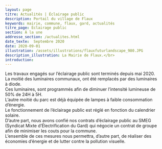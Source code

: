 ```yaml
---
layout: page
titre: Actualités | Éclairage public
description: Portail du village de Flaux
keywords: mairie, commune, flaux, gard, actualités
titre_page: Éclairage public
section: À la une
addresse_section: /actualites.html
date_texte:  Septembre 2020
date: 2020-09-01
illustration: /assets/illustrations/flauxfuturlandscape_980.JPG
description_illustration: La Mairie de Flaux.</br>
introduction:
---
```

Les travaux engagés sur l’éclairage public sont terminés depuis mai 2020. La moitié des luminaires communaux, ont été remplacés par des luminaires à diode. <br>
Ces luminaires, sont programmés afin de diminuer l’intensité lumineuse de 50% de 24H à 5H.<br>
L’autre moitié du parc est déjà équipée de lampes  à faible consommation d’énergie. <br>
Le fonctionnement de l’éclairage public est réglé en fonction du calendrier solaire. <br>
D’autre part, nous avons confié nos contrats d’éclairage public au SMEG (Syndicat Mixte d’Électrification du Gard) qui négocie un contrat de groupe afin de minimiser les couts pour la commune.<br>
L’ensemble de ces mesures nous permettra, d’autre part, de réaliser des économies d’énergie et de lutter contre la pollution visuelle.
